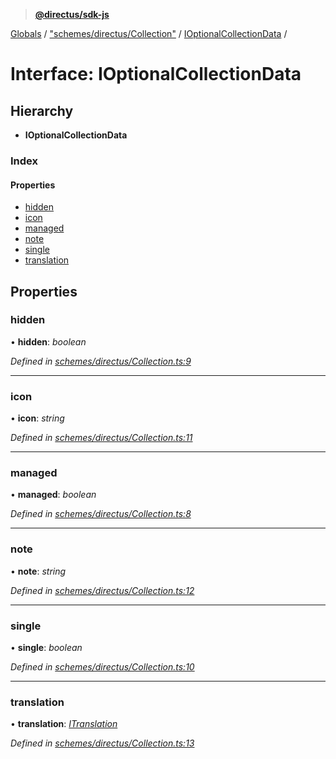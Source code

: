 > **[@directus/sdk-js](../README.md)**

[Globals](../README.md) / ["schemes/directus/Collection"](../modules/_schemes_directus_collection_.md) / [IOptionalCollectionData](_schemes_directus_collection_.ioptionalcollectiondata.md) /

# Interface: IOptionalCollectionData

## Hierarchy

* **IOptionalCollectionData**

### Index

#### Properties

* [hidden](_schemes_directus_collection_.ioptionalcollectiondata.md#hidden)
* [icon](_schemes_directus_collection_.ioptionalcollectiondata.md#icon)
* [managed](_schemes_directus_collection_.ioptionalcollectiondata.md#managed)
* [note](_schemes_directus_collection_.ioptionalcollectiondata.md#note)
* [single](_schemes_directus_collection_.ioptionalcollectiondata.md#single)
* [translation](_schemes_directus_collection_.ioptionalcollectiondata.md#translation)

## Properties

###  hidden

• **hidden**: *boolean*

*Defined in [schemes/directus/Collection.ts:9](https://github.com/janbiasi/sdk-js/blob/75383ea/src/schemes/directus/Collection.ts#L9)*

___

###  icon

• **icon**: *string*

*Defined in [schemes/directus/Collection.ts:11](https://github.com/janbiasi/sdk-js/blob/75383ea/src/schemes/directus/Collection.ts#L11)*

___

###  managed

• **managed**: *boolean*

*Defined in [schemes/directus/Collection.ts:8](https://github.com/janbiasi/sdk-js/blob/75383ea/src/schemes/directus/Collection.ts#L8)*

___

###  note

• **note**: *string*

*Defined in [schemes/directus/Collection.ts:12](https://github.com/janbiasi/sdk-js/blob/75383ea/src/schemes/directus/Collection.ts#L12)*

___

###  single

• **single**: *boolean*

*Defined in [schemes/directus/Collection.ts:10](https://github.com/janbiasi/sdk-js/blob/75383ea/src/schemes/directus/Collection.ts#L10)*

___

###  translation

• **translation**: *[ITranslation](_schemes_directus_translation_.itranslation.md)*

*Defined in [schemes/directus/Collection.ts:13](https://github.com/janbiasi/sdk-js/blob/75383ea/src/schemes/directus/Collection.ts#L13)*